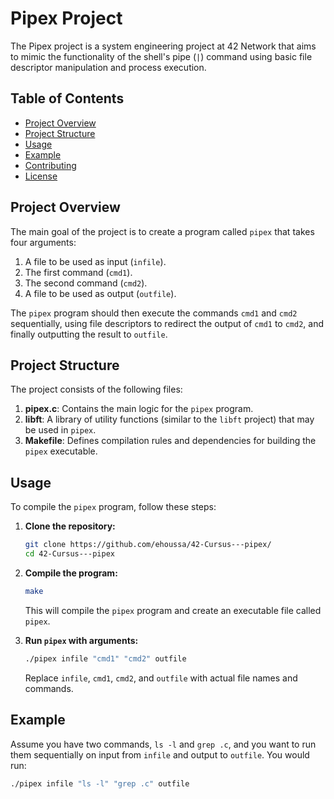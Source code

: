 # Pipex Project

The Pipex project is a system engineering project at 42 Network that aims to mimic the functionality of the shell's pipe (`|`) command using basic file descriptor manipulation and process execution.

## Table of Contents

- [Project Overview](#project-overview)
- [Project Structure](#project-structure)
- [Usage](#usage)
- [Example](#example)
- [Contributing](#contributing)
- [License](#license)

## Project Overview

The main goal of the project is to create a program called `pipex` that takes four arguments:

1. A file to be used as input (`infile`).
2. The first command (`cmd1`).
3. The second command (`cmd2`).
4. A file to be used as output (`outfile`).

The `pipex` program should then execute the commands `cmd1` and `cmd2` sequentially, using file descriptors to redirect the output of `cmd1` to `cmd2`, and finally outputting the result to `outfile`.

## Project Structure

The project consists of the following files:

1. **pipex.c**: Contains the main logic for the `pipex` program.
2. **libft**: A library of utility functions (similar to the `libft` project) that may be used in `pipex`.
3. **Makefile**: Defines compilation rules and dependencies for building the `pipex` executable.

## Usage

To compile the `pipex` program, follow these steps:

1. **Clone the repository:**

    ```bash
    git clone https://github.com/ehoussa/42-Cursus---pipex/
    cd 42-Cursus---pipex
    ```

2. **Compile the program:**

    ```bash
    make
    ```

    This will compile the `pipex` program and create an executable file called `pipex`.

3. **Run `pipex` with arguments:**

    ```bash
    ./pipex infile "cmd1" "cmd2" outfile
    ```

    Replace `infile`, `cmd1`, `cmd2`, and `outfile` with actual file names and commands.

## Example

Assume you have two commands, `ls -l` and `grep .c`, and you want to run them sequentially on input from `infile` and output to `outfile`. You would run:

```bash
./pipex infile "ls -l" "grep .c" outfile
